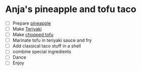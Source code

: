 # Anja's pineapple and tofu taco

- [ ] Prepare [pineapple](/mixins/pineapple.md)
- [ ] Make [Teriyaki](/condiments/teriyaki.md)
- [ ] Make [chopped tofu](/base_layers/chopped_tofu.md)
- [ ] Marinate tofu in teriyaki sauce and fry 
- [ ] Add classical taco stuff in a shell
- [ ] combine special ingredients
- [ ] Dance
- [ ] Enjoy
